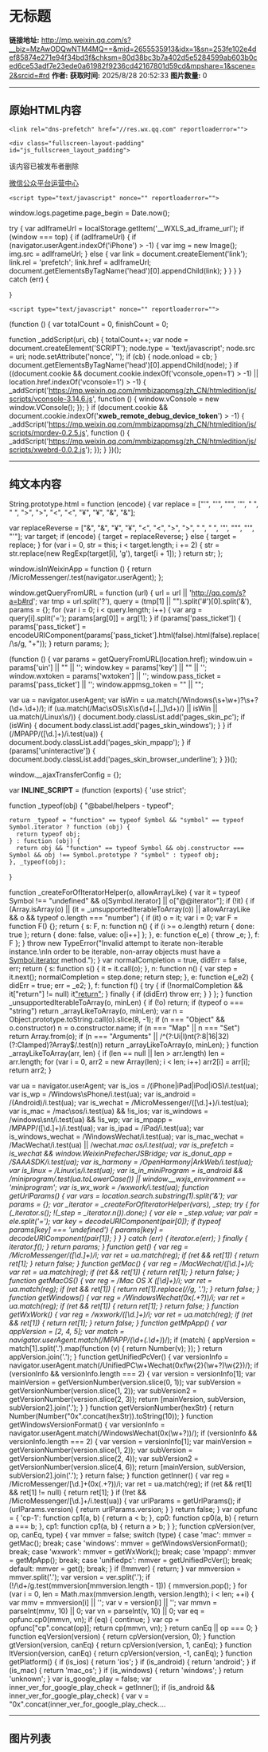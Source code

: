 # 无标题

**链接地址:** http://mp.weixin.qq.com/s?__biz=MzAwODQwNTM4MQ==&mid=2655535913&idx=1&sn=253fe102e4def85874e271e94f34bd3f&chksm=80d38bc3b7a402d5e5284599ab603b0ced6ce53adf7e23ede0a61982f9236cd42167801d59cd&mpshare=1&scene=2&srcid=#rd
**作者:** 
**获取时间:** 2025/8/28 20:52:33
**图片数量:** 0

---

## 原始HTML内容


    
    <link rel="dns-prefetch" href="//res.wx.qq.com" reportloaderror="">
<link rel="dns-prefetch" href="//mmbiz.qpic.cn" reportloaderror="">
<link rel="dns-prefetch" href="//mpcdn.qpic.cn" reportloaderror="">
<link rel="dns-prefetch" href="//mpcdn.weixin.qq.com" reportloaderror="">
<link rel="dns-prefetch" href="//file.daihuo.qq.com" reportloaderror="">
<link rel="dns-prefetch" href="//wxa.wxs.qq.com" reportloaderror="">
<link rel="shortcut icon" type="image/x-icon" href="//res.wx.qq.com/a/wx_fed/assets/res/NTI4MWU5.ico" reportloaderror="">
<link rel="mask-icon" href="//res.wx.qq.com/a/wx_fed/assets/res/MjliNWVm.svg" color="#4C4C4C" reportloaderror="">
<link rel="apple-touch-icon-precomposed" href="//res.wx.qq.com/a/wx_fed/assets/res/OTE0YTAw.png" reportloaderror="">
<script type="text/javascript" nonce="" reportloaderror="">
String.prototype.html = function (encode) {
  var replace = ["&#39;", "'", "&quot;", '"', "&nbsp;", " ", "&gt;", ">", "&lt;", "<", "&yen;", "¥", "&amp;", "&"];
 
 
 
 
 
  
  var replaceReverse = ["&", "&amp;", "¥", "&yen;", "<", "&lt;", ">", "&gt;", " ", "&nbsp;", '"', "&quot;", "'", "&#39;"];
  var target;
  if (encode) {
    target = replaceReverse;
  } else {
    target = replace;
  }
  for (var i = 0, str = this; i < target.length; i += 2) {
    str = str.replace(new RegExp(target[i], 'g'), target[i + 1]);
  }
  return str;
};

window.isInWeixinApp = function () {
  return /MicroMessenger/.test(navigator.userAgent);
};

window.getQueryFromURL = function (url) {
  url = url || 'http://qq.com/s?a=b#rd';
  var tmp = url.split('?'),
    query = (tmp[1] || "").split('#')[0].split('&'),
    params = {};
  for (var i = 0; i < query.length; i++) {
    var arg = query[i].split('=');
    params[arg[0]] = arg[1];
  }
  if (params['pass_ticket']) {
    params['pass_ticket'] = encodeURIComponent(params['pass_ticket'].html(false).html(false).replace(/\s/g, "+"));
  }
  return params;
};


(function () {
  var params = getQueryFromURL(location.href);
  window.uin = params['uin'] || "" || '';
  window.key = params['key'] || "" || '';
  window.wxtoken = params['wxtoken'] || '';
  window.pass_ticket = params['pass_ticket'] || '';
  window.appmsg_token = "" || "";

  var ua = navigator.userAgent;
  var isWin = ua.match(/Windows(\s+\w+)?\s+?(\d+\.\d+)/);
  if (ua.match(/Mac\sOS\sX\s(\d+[\.|_]\d+)/) || isWin || ua.match(/Linux\s/)) {
    document.body.classList.add('pages_skin_pc');
    if (isWin) {
      document.body.classList.add('pages_skin_windows');
    }
  }
  if (/MPAPP\/([\d\.]+)/i.test(ua)) {
    document.body.classList.add('pages_skin_mpapp');
  }
  if (params['uninteractive']) {
    document.body.classList.add('pages_skin_browser_underline');
  }
})();
</script>
<script type="text/javascript" nonce="" reportloaderror="">
window.__ajaxTransferConfig = {};
</script>
    <div class="fullscreen-layout-padding" id="js_fullscreen_layout_padding">
  <div class="fullscreen-layout-padding__content">
    
  </div>
</div>
    
<script type="text/javascript" nonce="" reportloaderror="">var __INLINE_SCRIPT__ = (function (exports) {
  'use strict';

  function _typeof(obj) {
    "@babel/helpers - typeof";

    return _typeof = "function" == typeof Symbol && "symbol" == typeof Symbol.iterator ? function (obj) {
      return typeof obj;
    } : function (obj) {
      return obj && "function" == typeof Symbol && obj.constructor === Symbol && obj !== Symbol.prototype ? "symbol" : typeof obj;
    }, _typeof(obj);
  }

  function _createForOfIteratorHelper(o, allowArrayLike) { var it = typeof Symbol !== "undefined" && o[Symbol.iterator] || o["@@iterator"]; if (!it) { if (Array.isArray(o) || (it = _unsupportedIterableToArray(o)) || allowArrayLike && o && typeof o.length === "number") { if (it) o = it; var i = 0; var F = function F() {}; return { s: F, n: function n() { if (i >= o.length) return { done: true }; return { done: false, value: o[i++] }; }, e: function e(_e) { throw _e; }, f: F }; } throw new TypeError("Invalid attempt to iterate non-iterable instance.\nIn order to be iterable, non-array objects must have a [Symbol.iterator]() method."); } var normalCompletion = true, didErr = false, err; return { s: function s() { it = it.call(o); }, n: function n() { var step = it.next(); normalCompletion = step.done; return step; }, e: function e(_e2) { didErr = true; err = _e2; }, f: function f() { try { if (!normalCompletion && it["return"] != null) it["return"](); } finally { if (didErr) throw err; } } }; }
  function _unsupportedIterableToArray(o, minLen) { if (!o) return; if (typeof o === "string") return _arrayLikeToArray(o, minLen); var n = Object.prototype.toString.call(o).slice(8, -1); if (n === "Object" && o.constructor) n = o.constructor.name; if (n === "Map" || n === "Set") return Array.from(o); if (n === "Arguments" || /^(?:Ui|I)nt(?:8|16|32)(?:Clamped)?Array$/.test(n)) return _arrayLikeToArray(o, minLen); }
  function _arrayLikeToArray(arr, len) { if (len == null || len > arr.length) len = arr.length; for (var i = 0, arr2 = new Array(len); i < len; i++) arr2[i] = arr[i]; return arr2; }
  
  
  var ua = navigator.userAgent;
  var is_ios = /(iPhone|iPad|iPod|iOS)/i.test(ua);
  var is_wp = /Windows\sPhone/i.test(ua);
  var is_android = /(Android)/i.test(ua);
  var is_wechat = /MicroMessenger\/([\d\.]+)/i.test(ua);
  var is_mac = /mac\sos/i.test(ua) && !is_ios;
  var is_windows = /windows\snt/i.test(ua) && !is_wp;
  var is_mpapp = /MPAPP\/([\d\.]+)/i.test(ua);
  var is_ipad = /iPad/i.test(ua);
  var is_windows_wechat = /WindowsWechat/i.test(ua);
  var is_mac_wechat = /MacWechat/i.test(ua) || /wechat.*mac os/i.test(ua);
  var is_prefetch = is_wechat && window.WeixinPrefecherJSBridge;
  var is_donut_app = /SAAASDK/i.test(ua);
  var is_harmony = /OpenHarmony|ArkWeb/i.test(ua);
  var is_linux = /Linux\s/i.test(ua);
  var is_in_miniProgram = is_android && /miniprogram/.test(ua.toLowerCase()) || window.__wxjs_environment == 'miniprogram';
  var is_wx_work = /wxwork/i.test(ua);
  function getUrlParams() {
    var vars = location.search.substring(1).split('&');
    var params = {};
    var _iterator = _createForOfIteratorHelper(vars),
      _step;
    try {
      for (_iterator.s(); !(_step = _iterator.n()).done;) {
        var ele = _step.value;
        var pair = ele.split('=');
        var key = decodeURIComponent(pair[0]);
        if (typeof params[key] === 'undefined') {
          params[key] = decodeURIComponent(pair[1]);
        }
      }
    } catch (err) {
      _iterator.e(err);
    } finally {
      _iterator.f();
    }
    return params;
  }
  function get() {
    var reg = /MicroMessenger\/([\d\.]+)/i;
    var ret = ua.match(reg);
    if (ret && ret[1]) {
      return ret[1];
    }
    return false;
  }
  function getMac() {
    var reg = /MacWechat\/([\d\.]+)/i;
    var ret = ua.match(reg);
    if (ret && ret[1]) {
      return ret[1];
    }
    return false;
  }
  function getMacOS() {
    var reg = /Mac OS X ([\d_]+)/i;
    var ret = ua.match(reg);
    if (ret && ret[1]) {
      return ret[1].replace(/_/g, '.');
    }
    return false;
  }
  function getWindows() {
    var reg = /WindowsWechat\(0x(.+?)\)/i;
    var ret = ua.match(reg);
    if (ret && ret[1]) {
      return ret[1];
    }
    return false;
  }
  function getWxWork() {
    var reg = /wxwork\/([\d\.]+)/i;
    var ret = ua.match(reg);
    if (ret && ret[1]) {
      return ret[1];
    }
    return false;
  }
  function getMpApp() {
    var appVersion = [2, 4, 5];
    var match = navigator.userAgent.match(/MPAPP\/(\d+(\.\d+)*)/);
    if (match) {
      appVersion = match[1].split('.').map(function (v) {
        return Number(v);
      });
    }
    return appVersion.join('.');
  }
  function getUnifiedPcVer() {
    var versionInfo = navigator.userAgent.match(/UnifiedPC\w+Wechat\(0xf\w{2}(\w+?)\w{2}\)/);
    if (versionInfo && versionInfo.length === 2) {
      var version = versionInfo[1];
      var mainVersion = getVersionNumber(version.slice(0, 1));
      var subVersion = getVersionNumber(version.slice(1, 2));
      var subVersion2 = getVersionNumber(version.slice(2, 3));
      return [mainVersion, subVersion, subVersion2].join('.');
    }
  }
  function getVersionNumber(hexStr) {
    return Number(Number("0x".concat(hexStr)).toString(10));
  }
  function getWindowsVersionFormat() {
    var versionInfo = navigator.userAgent.match(/WindowsWechat\(0x(\w+?)\)/);
    if (versionInfo && versionInfo.length === 2) {
      var version = versionInfo[1];
      var mainVersion = getVersionNumber(version.slice(1, 2));
      var subVersion = getVersionNumber(version.slice(2, 4));
      var subVersion2 = getVersionNumber(version.slice(4, 6));
      return [mainVersion, subVersion, subVersion2].join('.');
    }
    return false;
  }
  function getInner() {
    var reg = /MicroMessenger\/[\d\.]+\(0x(.+?)\)/i;
    var ret = ua.match(reg);
    if (ret && ret[1] && ret[1] != null) {
      return ret[1];
    }
    if (!ret && /MicroMessenger\/[\d\.]+/i.test(ua)) {
      var urlParams = getUrlParams();
      if (urlParams.version) {
        return urlParams.version;
      }
    }
    return false;
  }
  var opfunc = {
    'cp-1': function cp1(a, b) {
      return a < b;
    },
    cp0: function cp0(a, b) {
      return a === b;
    },
    cp1: function cp1(a, b) {
      return a > b;
    }
  };
  function cpVersion(ver, op, canEq, type) {
    var mmver = false;
    switch (type) {
      case 'mac':
        mmver = getMac();
        break;
      case 'windows':
        mmver = getWindowsVersionFormat();
        break;
      case 'wxwork':
        mmver = getWxWork();
        break;
      case 'mpapp':
        mmver = getMpApp();
        break;
      case 'unifiedpc':
        mmver = getUnifiedPcVer();
        break;
      default:
        mmver = get();
        break;
    }
    if (!mmver) {
      return;
    }
    var mmversion = mmver.split('.');
    var version = ver.split('.');
    if (!/\d+/g.test(mmversion[mmversion.length - 1])) {
      mmversion.pop();
    }
    for (var i = 0, len = Math.max(mmversion.length, version.length); i < len; ++i) {
      var mmv = mmversion[i] || '';
      var v = version[i] || '';
      var mmvn = parseInt(mmv, 10) || 0;
      var vn = parseInt(v, 10) || 0;
      var eq = opfunc.cp0(mmvn, vn);
      if (eq) {
        continue;
      }
      var cp = opfunc["cp".concat(op)];
      return cp(mmvn, vn);
    }
    return canEq || op === 0;
  }
  function eqVersion(version) {
    return cpVersion(version, 0);
  }
  function gtVersion(version, canEq) {
    return cpVersion(version, 1, canEq);
  }
  function ltVersion(version, canEq) {
    return cpVersion(version, -1, canEq);
  }
  function getPlatform() {
    if (is_ios) {
      return 'ios';
    }
    if (is_android) {
      return 'android';
    }
    if (is_mac) {
      return 'mac_os';
    }
    if (is_windows) {
      return 'windows';
    }
    return 'unknown';
  }
  var is_google_play = false;
  var inner_ver_for_google_play_check = getInner();
  if (is_android && inner_ver_for_google_play_check) {
    var v = "0x".concat(inner_ver_for_google_play_check.substr(-2));
    if (parseInt(v) >= 64 && parseInt(v) <= 79) {
      is_google_play = true;
    }
  }
  function compareHexVersion(hexNum) {
    var innerVersion = getInner();
    if (innerVersion && hexNum) {
      if (typeof hexNum === 'string') {
        hexNum = parseInt(hexNum, 16);
      }
      var version = parseInt(innerVersion, 16);
      return version >= hexNum;
    }
    return false;
  }
  var mmversion = {
    get: get,
    getMac: getMac,
    getMacOS: getMacOS,
    getWindows: getWindows,
    getInner: getInner,
    getWxWork: getWxWork,
    getMpApp: getMpApp,
    cpVersion: cpVersion,
    eqVersion: eqVersion,
    gtVersion: gtVersion,
    ltVersion: ltVersion,
    getPlatform: getPlatform,
    getVersionNumber: getVersionNumber,
    isWp: is_wp,
    isIOS: is_ios,
    isAndroid: is_android,
    isHarmony: is_harmony,
    isHarmonyWechat: is_harmony && is_wechat && cpVersion('1.0.0', 1, true),
    isInMiniProgram: is_in_miniProgram,
    isWechat: is_wechat,
    isMac: is_mac,
    isWindows: is_windows,
    isLinux: is_linux,
    isMacWechat: is_mac_wechat,
    isWindowsWechat: is_windows_wechat,
    isWxWork: is_wx_work,
    isOnlyWechat: is_wechat && !is_wx_work,
    isMpapp: is_mpapp,
    isNewMpApp: false,
    isIPad: is_ipad,
    isGooglePlay: is_google_play,
    isPrefetch: is_prefetch,
    isDonutAPP: is_donut_app,
    compareHexVersion: compareHexVersion
  };

  var initJsBridge = false;
  if (!window.JSAPIEventCallbackMap) {
    window.JSAPIEventCallbackMap = {};
  }
  function connectWebViewJavascriptBridge(callback) {
    if (window.WebViewMPapp || window.WebViewJavascriptBridge) {
      return callback(window.WebViewMPapp || window.WebViewJavascriptBridge);
    }
    if (window.WVJBCallbacks) {
      return window.WVJBCallbacks.push(callback);
    }
    window.WVJBCallbacks = [callback];
    if (!initJsBridge) {
      initJsBridge = true;
      var WVJBIframe = document.createElement('iframe');
      WVJBIframe.style.display = 'none';
      WVJBIframe.src = 'https://__bridge_loaded__';
      document.body.appendChild(WVJBIframe);
      setTimeout(function () {
        initJsBridge = false;
        document.body.removeChild(WVJBIframe);
      }, 0);
    }
    return false;
  }
  function invoke$1(jsapiName, opt, callback) {
    connectWebViewJavascriptBridge(function (bridge) {
      try {
        if (typeof opt === 'function') {
          callback = opt;
        }
        if (_typeof(opt) !== 'object' && typeof opt !== 'string') {
          opt = {};
        }
        bridge.callHandler(jsapiName, opt, function (res) {
          try {
            var ret = _typeof(res) === 'object' ? res : JSON.parse(res);
            var errMsg = ret.err_msg || ret.errMsg;
            console.info("[mpapp jsapi] invoke->".concat(jsapiName, " ").concat(opt.action || '', " ").concat(errMsg));
            typeof callback === 'function' && callback(ret);
          } catch (e) {
            window.WX_BJ_REPORT.BadJs.report('invoke', "callback ".concat(jsapiName, " error:"), {
              mid: 'mmbizwebapp:js_brridge',
              _info: e
            });
            console.error("[mpapp jsapi] ".concat(jsapiName, " ").concat(opt.action || ''), e, res);
          }
        });
      } catch (e) {
        window.WX_BJ_REPORT.BadJs.report('invoke', 'callback error:', {
          mid: 'mmbizwebapp:js_brridge',
          _info: e
        });
        console.error('[mpapp jsapi]', e);
      }
    });
  }

  var doc = {};
  var isAcrossOrigin = false;
  var notFoundedMPPageAction = [];
  var __moon_report = window.__moon_report || function () {};
  var MOON_JSAPI_KEY_OFFSET = 8;
  try {
    doc = top.window.document;
  } catch (e) {
    isAcrossOrigin = true;
  }
  if (!window.JSAPIEventCallbackMap) {
    window.JSAPIEventCallbackMap = {};
  }
  function ready(onBridgeReady) {
    var bridgeReady = function bridgeReady() {
      try {
        if (onBridgeReady) {
          window.onBridgeReadyTime = window.onBridgeReadyTime || Date.now();
          onBridgeReady();
        }
      } catch (e) {
        __moon_report([{
          offset: MOON_JSAPI_KEY_OFFSET,
          log: 'ready',
          e: e
        }]);
        throw e;
      }
      window.jsapiReadyTime = Date.now();
    };
    if (!isAcrossOrigin && (typeof top.window.WeixinJSBridge === 'undefined' || !top.window.WeixinJSBridge.invoke)) {
      if (doc.addEventListener) {
        doc.addEventListener('WeixinJSBridgeReady', bridgeReady, false);
      } else if (doc.attachEvent) {
        doc.attachEvent('WeixinJSBridgeReady', bridgeReady);
        doc.attachEvent('onWeixinJSBridgeReady', bridgeReady);
      }
    } else {
      bridgeReady();
    }
  }
  var invokeNotWaitA8key = ['notifyPageInfo'];
  var checkNotFoundedInvoke = function checkNotFoundedInvoke(methodName, args) {
    if (methodName === 'handleMPPageAction' && (args === null || args === void 0 ? void 0 : args.action) && notFoundedMPPageAction.includes(args === null || args === void 0 ? void 0 : args.action)) {
      return true;
    }
    return false;
  };
  function invoke(methodName, args, callback) {
    if (!invokeNotWaitA8key.includes(methodName) && window.__second_open_wait_a8key__ && window.__second_open_wait_a8key_task__) {
      window.__second_open_wait_a8key_task__.push(function () {
        invoke(methodName, args, callback);
      });
      return;
    }
    ready(function () {
      if (isAcrossOrigin) return false;
      if (_typeof(top.window.WeixinJSBridge) !== 'object') {
        alert('请在微信中打开此链接');
        return false;
      }
      if (checkNotFoundedInvoke(methodName, args)) {
        setTimeout(function () {
          if (callback) {
            callback.apply(window, [{
              err_msg: "".concat(methodName, ":fail"),
              err_desc: 'action isn\'t supported'
            }]);
          }
        }, 0);
      } else {
        top.window.WeixinJSBridge.invoke(methodName, args, function () {
          try {
            for (var _len = arguments.length, rets = new Array(_len), _key = 0; _key < _len; _key++) {
              rets[_key] = arguments[_key];
            }
            var ret = rets[0];
            var errMsg = ret && ret.err_msg ? ", err_msg-> ".concat(ret.err_msg) : '';
            if (['handleMPPageAction', 'handleVideoAction', 'handleHaokanAction'].indexOf(methodName) !== -1) {
              var action = (args === null || args === void 0 ? void 0 : args.action) || '';
              console.info('[system]', "[jsapi] invoke->".concat(methodName, ", action->").concat(action).concat(errMsg));
            } else {
              console.info('[system]', "[jsapi] invoke->".concat(methodName).concat(errMsg));
            }
            if (methodName === 'handleMPPageAction' && (args === null || args === void 0 ? void 0 : args.action) && (ret === null || ret === void 0 ? void 0 : ret.err_desc) === 'action isn\'t supported') {
              notFoundedMPPageAction.push(args === null || args === void 0 ? void 0 : args.action);
            }
            if (callback) {
              callback.apply(window, rets);
            }
          } catch (e) {
            __moon_report([{
              offset: MOON_JSAPI_KEY_OFFSET,
              log: "invoke;methodName:".concat(methodName),
              e: e
            }]);
            throw e;
          }
        });
      }
    });
  }
  function call(methodName) {
    if (window.__second_open_wait_a8key__ && window.__second_open_wait_a8key_task__) {
      window.__second_open_wait_a8key_task__.push(function () {
        call(methodName);
      });
      return;
    }
    ready(function () {
      if (isAcrossOrigin) return false;
      if (_typeof(top.window.WeixinJSBridge) !== 'object') {
        return false;
      }
      try {
        top.window.WeixinJSBridge.call(methodName);
      } catch (e) {
        __moon_report([{
          offset: MOON_JSAPI_KEY_OFFSET,
          log: "call;methodName:".concat(methodName),
          e: e
        }]);
        throw e;
      }
    });
  }
  function on(eventName, callback) {
    if (window.__second_open_wait_a8key__ && window.__second_open_wait_a8key_task__) {
      window.__second_open_wait_a8key_task__.push(function () {
        on(eventName, callback);
      });
      return;
    }
    ready(function () {
      if (isAcrossOrigin) return false;
      if (_typeof(top.window.WeixinJSBridge) !== 'object' || !top.window.WeixinJSBridge.on) {
        return false;
      }
      if (!window.JSAPIEventCallbackMap[eventName]) {
        window.JSAPIEventCallbackMap[eventName] = [];
      }
      window.JSAPIEventCallbackMap[eventName].push(callback);
      if (window.JSAPIEventCallbackMap[eventName].length > 1) {
        return false;
      }
      top.window.WeixinJSBridge.on(eventName, function () {
        try {
          for (var _len2 = arguments.length, rets = new Array(_len2), _key2 = 0; _key2 < _len2; _key2++) {
            rets[_key2] = arguments[_key2];
          }
          var ret = rets[0];
          var errMsg = ret && ret.err_msg ? ", err_msg-> ".concat(ret.err_msg) : '';
          console.info('[system]', "[jsapi] event->".concat(eventName).concat(errMsg));
          if (window.JSAPIEventCallbackMap[eventName] && window.JSAPIEventCallbackMap[eventName].length) {
            var result;
            for (var i = 0; i < window.JSAPIEventCallbackMap[eventName].length; i++) {
              result = window.JSAPIEventCallbackMap[eventName][i].apply(window, rets);
            }
            return result;
          }
        } catch (e) {
          __moon_report([{
            offset: MOON_JSAPI_KEY_OFFSET,
            log: "on;eventName:".concat(eventName),
            e: e
          }]);
          throw e;
        }
      });
    });
  }
  function remove(eventName, callback) {
    if (window.__second_open_wait_a8key__ && window.__second_open_wait_a8key_task__) {
      window.__second_open_wait_a8key_task__.push(function () {
        remove(eventName, callback);
      });
      return;
    }
    ready(function () {
      if (!window.JSAPIEventCallbackMap[eventName]) {
        return false;
      }
      var result = false;
      for (var i = window.JSAPIEventCallbackMap[eventName].length - 1; i >= 0; i--) {
        if (window.JSAPIEventCallbackMap[eventName][i] === callback) {
          window.JSAPIEventCallbackMap[eventName].splice(i, 1);
          result = true;
        }
      }
      return result;
    });
  }
  var JSAPI = {
    ready: ready,
    invoke: invoke,
    call: call,
    on: on,
    remove: remove
  };

  
  function _log(level, msg) {
    if (level === 'log') {
      level = 'info';
      msg = "[WechatFe]".concat(msg);
    } else {
      var prefix = "__wap__".concat(window.__second_open__ ? ' (sec)' : '');
      msg = "".concat(prefix, " ").concat(msg, " location:[").concat(location.href, "]");
    }
    msg += new Error().stack;
    if (mmversion.isMpapp) {
      invoke$1('WNNativeCallbackLog', msg);
    } else if (mmversion.isWechat) {
      if (mmversion.isAndroid) {
        console.warn('[system]', "[MicroMsg.JsApiLog][".concat(level, "] jslog : ").concat(msg));
      } else if (mmversion.isIOS) {
        JSAPI.invoke('writeLog', {
          level: level,
          msg: msg
        });
      } else {
        JSAPI.invoke('log', {
          level: level,
          msg: msg
        });
      }
    }
  }
  var Log = {
    info: function info() {
      for (var _len = arguments.length, args = new Array(_len), _key = 0; _key < _len; _key++) {
        args[_key] = arguments[_key];
      }
      _log('info', args.join(' '));
    },
    warn: function warn() {
      for (var _len2 = arguments.length, args = new Array(_len2), _key2 = 0; _key2 < _len2; _key2++) {
        args[_key2] = arguments[_key2];
      }
      _log('warn', args.join(' '));
    },
    error: function error() {
      for (var _len3 = arguments.length, args = new Array(_len3), _key3 = 0; _key3 < _len3; _key3++) {
        args[_key3] = arguments[_key3];
      }
      _log('error', args.join(' '));
    },
    debug: function debug() {
      for (var _len4 = arguments.length, args = new Array(_len4), _key4 = 0; _key4 < _len4; _key4++) {
        args[_key4] = arguments[_key4];
      }
      _log('debug', args.join(' '));
    },
    log: function log() {
      for (var _len5 = arguments.length, args = new Array(_len5), _key5 = 0; _key5 < _len5; _key5++) {
        args[_key5] = arguments[_key5];
      }
      _log('info', args.join(' '));
    }
  };

  
  
  var Device = {};
  function detect(ua) {
    var MQQBrowser = ua.match(/MQQBrowser\/(\d+\.\d+)/i);
    var MQQClient = ua.match(/QQ\/(\d+\.(\d+)\.(\d+)\.(\d+))/i) || ua.match(/V1_AND_SQ_([\d\.]+)/);
    var WeChat = ua.match(/MicroMessenger\/((\d+)\.(\d+))\.(\d+)/) || ua.match(/MicroMessenger\/((\d+)\.(\d+))/);
    var MacOS = ua.match(/Mac\sOS\sX\s(\d+[\.|_]\d+)/);
    var WinOS = ua.match(/Windows(\s+\w+)?\s+?(\d+\.\d+)/);
    var Linux = ua.match(/Linux\s/);
    var MiuiBrowser = ua.match(/MiuiBrowser\/(\d+\.\d+)/i);
    var M1 = ua.match(/MI-ONE/);
    var MIPAD = ua.match(/MI PAD/);
    var UC = ua.match(/UCBrowser\/(\d+\.\d+(\.\d+\.\d+)?)/) || ua.match(/\sUC\s/);
    var IEMobile = ua.match(/IEMobile(\/|\s+)(\d+\.\d+)/) || ua.match(/WPDesktop/);
    var ipod = ua.match(/(ipod).*\s([\d_]+)/i);
    var ipad = ua.match(/(ipad).*\s([\d_]+)/i);
    var iphone = ua.match(/(iphone)\sos\s([\d_]+)/i);
    var Chrome = ua.match(/Chrome\/(\d+\.\d+)/);
    var AndriodBrowser = ua.match(/Mozilla.*Linux.*Android.*AppleWebKit.*Mobile Safari/);
    var android = ua.match(/(android)\s([\d\.]+)/i);
    var harmony = ua.match(/(OpenHarmony)\s([\d\.]+)/i);
    Device.browser = Device.browser || {}, Device.os = Device.os || {};
    Device.os.type = -1;
    Device.os.unifiedPC = ua.match(/UnifiedPC/);
    Device.os.unifiedMac = /UnifiedPCMac/i.test(ua);
    Device.os.unifiedWindows = /UnifiedPCWindows/i.test(ua);
    if (window.ActiveXObject) {
      var vie = 6;
      (window.XMLHttpRequest || ua.indexOf('MSIE 7.0') > -1) && (vie = 7);
      (window.XDomainRequest || ua.indexOf('Trident/4.0') > -1) && (vie = 8);
      ua.indexOf('Trident/5.0') > -1 && (vie = 9);
      ua.indexOf('Trident/6.0') > -1 && (vie = 10);
      Device.browser.ie = true, Device.browser.version = vie;
    } else if (ua.indexOf('Trident/7.0') > -1) {
      Device.browser.ie = true, Device.browser.version = 11;
    }
    if (android) {
      Device.os.android = true;
      Device.os.version = android[2];
      Device.os.type = 2;
    }
    if (harmony) {
      Device.os.harmony = true;
      Device.os.version = harmony[2];
      Device.os.type = 42;
    }
    if (ipod) {
      Device.os.ios = Device.os.ipod = true;
      Device.os.version = ipod[2].replace(/_/g, '.');
    }
    if (ipad) {
      Device.os.ios = Device.os.ipad = true;
      Device.os.version = ipad[2].replace(/_/g, '.');
      Device.os.type = 13;
    }
    if (iphone) {
      Device.os.iphone = Device.os.ios = true;
      Device.os.version = iphone[2].replace(/_/g, '.');
      Device.os.type = 1;
    }
    if (WinOS) Device.os.windows = true, Device.os.version = WinOS[2], Device.os.type = 15;
    if (MacOS) Device.os.Mac = true, Device.os.version = MacOS[1], Device.os.type = 14;
    if (Linux) Device.os.Linux = true, Device.os.type = 33;
    if (ua.indexOf('lepad_hls') > 0) Device.os.LePad = true;
    if (MIPAD) Device.os.MIPAD = true;
    if (MQQBrowser) Device.browser.MQQ = true, Device.browser.version = MQQBrowser[1];
    if (MQQClient) Device.browser.MQQClient = true, Device.browser.version = MQQClient[1];
    if (WeChat) Device.browser.WeChat = true, Device.browser.mmversion = Device.browser.version = WeChat[1];
    if (MiuiBrowser) Device.browser.MIUI = true, Device.browser.version = MiuiBrowser[1];
    if (UC) Device.browser.UC = true, Device.browser.version = UC[1] || NaN;
    if (IEMobile) Device.browser.IEMobile = true, Device.browser.version = IEMobile[2];
    if (AndriodBrowser) {
      Device.browser.AndriodBrowser = true;
    }
    if (M1) {
      Device.browser.M1 = true;
    }
    if (Chrome) {
      Device.browser.Chrome = true, Device.browser.version = Chrome[1];
    }
    if (Device.os.windows) {
      if (typeof navigator.platform !== "undefined" && navigator.platform.toLowerCase() == "win64") {
        Device.os.win64 = true;
      } else {
        Device.os.win64 = false;
      }
    }
    if (Device.os.Mac || Device.os.windows || Device.os.Linux || Device.os.unifiedPC) {
      Device.os.pc = true;
    }
    var osType = {
      iPad7: 'iPad; CPU OS 7',
      LePad: 'lepad_hls',
      XiaoMi: 'MI-ONE',
      SonyDTV: "SonyDTV",
      SamSung: 'SAMSUNG',
      HTC: 'HTC',
      VIVO: 'vivo'
    };
    for (var os in osType) {
      Device.os[os] = ua.indexOf(osType[os]) !== -1;
    }
    Device.os.phone = Device.os.phone || /windows phone/i.test(ua);
    Device.os.getNumVersion = function () {
      return parseFloat(Device.os.version);
    };
    Device.os.hasTouch = 'ontouchstart' in window;
    if (Device.os.hasTouch && Device.os.ios && Device.os.getNumVersion() < 6) {
      Device.os.hasTouch = false;
    }
    if (Device.browser.WeChat && Device.browser.version < 5.0) {
      Device.os.hasTouch = false;
    }
    Device.browser.getNumVersion = function () {
      return parseFloat(Device.browser.version);
    };
    Device.browser.isFFCanOcx = function () {
      return !!Device.browser.firefox && Device.browser.getNumVersion() >= 3.0;
    };
    Device.browser.isCanOcx = function () {
      return !!Device.os.windows && (!!Device.browser.ie || Device.browser.isFFCanOcx() || !!Device.browser.webkit);
    };
    Device.browser.isNotIESupport = function () {
      return !!Device.os.windows && (!!Device.browser.webkit || Device.browser.isFFCanOcx());
    };
    Device.userAgent = {};
    Device.userAgent.browserVersion = Device.browser.version;
    Device.userAgent.osVersion = Device.os.version;
    if (Device.os.unifiedPC) {
      if (Device.os.unifiedWindows) Device.os.type = 37;else if (Device.os.unifiedMac) Device.os.type = 38;else Device.os.type = 39;
    }
    delete Device.userAgent.version;
  }
  detect(window.navigator.userAgent);
  function canSupportH5Video() {
    var ua = window.navigator.userAgent,
      m = null;
    if (!!Device.os.android) {
      if (Device.browser.MQQ && Device.browser.getNumVersion() >= 4.2) {
        return true;
      }
      if (ua.indexOf('MI2') != -1) {
        return true;
      }
      if (Device.os.version >= '4' && (m = ua.match(/MicroMessenger\/((\d+)\.(\d+))\.(\d+)/))) {
        if (parseFloat(m[1]) >= 4.2) {
          return true;
        }
      }
      if (Device.os.version >= '4.1') {
        return true;
      }
    }
    return false;
  }
  function canSupportVideoMp4() {
    var video = document.createElement('video');
    if (typeof video.canPlayType === 'function') {
      if (video.canPlayType('video/mp4; codecs="mp4v.20.8"') === 'probably') {
        return true;
      }
      if (video.canPlayType('video/mp4; codecs="avc1.42E01E"') === 'probably' || video.canPlayType('video/mp4; codecs="avc1.42E01E, mp4a.40.2"') === 'probably') {
        return true;
      }
    }
    return false;
  }
  function canSupportAutoPlay() {
    if (Device.os.ios && Device.os.getNumVersion() < 10) {
      return false;
    }
    return true;
  }
  function isLockdownMode() {
    if (!Device.os.ios || Device.os.getNumVersion() < 16) {
      return false;
    }
    if (typeof WebAssembly === 'undefined' && typeof OfflineAudioContext === 'undefined' && typeof WebGLRenderingContext === 'undefined') {
      return true;
    }
    return false;
  }
  Device.canSupportVideo = canSupportVideoMp4 || canSupportH5Video;
  Device.canSupportVideoMp4 = canSupportVideoMp4;
  Device.canSupportH5Video = canSupportH5Video;
  Device.canSupportAutoPlay = canSupportAutoPlay;
  Device.isLockdownMode = isLockdownMode;
  
  Device.cpVersion = function (version) {
    var cp = arguments.length > 1 && arguments[1] !== undefined ? arguments[1] : 0;
    var canEqual = arguments.length > 2 && arguments[2] !== undefined ? arguments[2] : false;
    var nowVersionStr = Device.os.version;
    if (!nowVersionStr) return false;
    var versionArr = version.split('.');
    var nowVersionArr = nowVersionStr.split('.');
    for (var i = 0; i < Math.max(nowVersionArr.length, versionArr.length); i++) {
      var vi = +versionArr[i];
      var nvi = +nowVersionArr[i];
      if (vi === nvi) continue;
      if (cp > 0) return vi > nvi;
      if (cp < 0) return vi < nvi;
    }
    return canEqual || cp === 0;
  };

  
  var attrs = ['top', 'left', 'right', 'bottom'];
  var elementComputedStyle = {};
  if (Device.os.android) {
    JSAPI.invoke('handleDeviceInfo', {
      action: 'getSafeAreaInsets'
    }, function (res) {
      if (res.err_msg.indexOf(':ok') !== -1) {
        elementComputedStyle.top = res.top;
        elementComputedStyle.left = res.left;
        elementComputedStyle.right = window.screen.width - res.right;
        elementComputedStyle.bottom = window.screen.height - res.bottom;
      } else {
        attrs.forEach(function (attr) {
          elementComputedStyle[attr] = 0;
        });
      }
    });
  }

  var idkey = 398384;
  var reportMap = {
    0: 7,
    5: 13,
    7: 19,
    8: 25,
    10: 31
  };
  function inWhiteList(itemShowType) {
    if ([5, 7, 8, 10].indexOf(itemShowType) > -1) return true;
    if (itemShowType === 0) {
      return mmversion.isIOS && mmversion.compareHexVersion('1800352B') || mmversion.isAndroid;
    }
    return false;
  }
  function getImmersiveMode(itemShowType) {
    if (!inWhiteList(itemShowType)) return;
    if (window !== top) {
      return;
    }
    var env = window.__wxWebEnv && typeof window.__wxWebEnv.getEnv === 'function' && window.__wxWebEnv.getEnv();
    if (env && typeof env === 'string') {
      try {
        env = JSON.parse(env);
      } catch (err) {
        env = {};
      }
    } else {
      env = {};
    }
    console.log('[env] getImmersiveMode', env, itemShowType);
    try {
      Log.info("[immersiveMode] ".concat(JSON.stringify(env || {})));
    } catch (e) {
    }
    var needChange = window.immersiveMode !== !!env.immersiveMode;
    window.immersiveMode = !!env.immersiveMode;
    if (needChange) {
      if (env.immersiveMode) {
        window.weixinPostMessageHandlers && window.weixinPostMessageHandlers.monitorHandler && typeof window.weixinPostMessageHandlers.monitorHandler.postMessage === 'function' && window.weixinPostMessageHandlers.monitorHandler.postMessage(JSON.stringify({
          event: 'stopImmersiveLoading'
        }));
        window.normalTopInset = env && typeof env.normalTopInset !== 'undefined' ? +env.normalTopInset : 91;
        document.body.classList.add('fullscreen-padding');
        document.body.style = "".concat(document.body.style, ";--normal-top-insets: ").concat(window.normalTopInset || 91, "px;");
        report(itemShowType);
      } else {
        window.normalTopInset = 0;
        document.body.classList.remove('fullscreen-padding');
      }
    }
    if (window.immersiveMode) {
      JSAPI.invoke('setNavigationBarColor', {
        wxcolor: {
          light: '#FFFFFF',
          dark: '#191919'
        },
        alpha: 0
      });
      if (mmversion.isAndroid) {
        JSAPI.invoke('disableBounceScroll', {
          'place': ['top', 'bottom']
        });
      }
    }
    return env;
  }
  var showScrollBorder = false;
  var doubleClickTemp = false;
  function registerImmersiveListener(itemShowType) {
    if (!inWhiteList(itemShowType)) return;
    if (!window.__hasRegisterImmersiveListener) {
      window.__hasRegisterImmersiveListener = true;
      JSAPI.on('activity:state_change', function () {
        return getImmersiveMode();
      });
      JSAPI.on('fakeImmersiveUIStyleTopInsetChanged', function (args) {
        console.log('[env] fakeImmersiveUIStyleTopInsetChanged', args);
        try {
          Log.info("[immersiveMode] fakeImmersiveUIStyleTopInsetChanged ".concat(JSON.stringify(args || {})));
        } catch (e) {
        }
        if (document.body.classList.contains('fullscreen-padding')) {
          window.normalTopInset = args && typeof args.top !== 'undefined' ? +args.top : window.normalTopInset;
          document.body.style.setProperty('--normal-top-insets', "".concat(window.normalTopInset, "px"));
        }
      });
      window.addEventListener('scroll', function () {
        if (!window.immersiveMode) return;
        var dom = document.getElementById('js_content_container');
        var scrollTop = dom && dom.scrollTop || window.pageYOffset || document.documentElement.scrollTop || document.body.scrollTop;
        if (showScrollBorder && scrollTop <= 2) {
          showScrollBorder = false;
          document.body.classList.remove('fullscreen-padding__border');
        } else if (!showScrollBorder && scrollTop > 2) {
          showScrollBorder = true;
          document.body.classList.add('fullscreen-padding__border');
        }
      });

      if (mmversion.isAndroid && mmversion.compareHexVersion('28003859')) {
        JSAPI.on('onActionBarClickEventInImmersiveMode', function (res) {
          console.log('onActionBarClickEventInImmersiveMode', res);
          var x = res.x,
            y = res.y,
            action = res.action;
          if (!document.elementsFromPoint) return;
          var nodeAtPoint = document.elementFromPoint(+x, +y);
          if (action === 'click') {
            typeof nodeAtPoint.click === 'function' && nodeAtPoint.click();
          } else if (action === 'longpress_start') {
            var touchStartEvent = new TouchEvent('touchstart', {
              bubbles: true,
              cancelable: true,
              touches: [new Touch({
                identifier: 1,
                target: nodeAtPoint,
                clientX: +x,
                clientY: +y
              })]
            });
            nodeAtPoint.dispatchEvent(touchStartEvent);
          } else if (action === 'longpress_end') {
            var touchEndEvent = new TouchEvent('touchend', {
              bubbles: true,
              cancelable: true,
              touches: []
            });
            nodeAtPoint.dispatchEvent(touchEndEvent);
          }
        });
      }
      document.body.addEventListener('click', function (e) {
        if (!window.immersiveMode) return;
        if (e.clientY <= window.normalTopInset) {
          if (doubleClickTemp) {
            window.scrollTo({
              top: 0,
              behavior: 'smooth'
            });
            doubleClickTemp = false;
          } else {
            doubleClickTemp = true;
            setTimeout(function () {
              doubleClickTemp = false;
            }, 300);
          }
        }
      });
    }
  }
  function setFullscreenWebview(itemShowType) {
    if (!inWhiteList(itemShowType)) return;
    if (window !== top) {
      return;
    }
    getImmersiveMode(itemShowType);
    registerImmersiveListener(itemShowType);
  }
  function report(itemShowType) {
    new Image().src = "https://mp.weixin.qq.com/mp/jsmonitor?idkey=".concat(idkey, "_1_1");
    if (mmversion.isAndroid) {
      new Image().src = "https://mp.weixin.qq.com/mp/jsmonitor?idkey=".concat(idkey, "_2_1");
    } else if (mmversion.isIOS) {
      new Image().src = "https://mp.weixin.qq.com/mp/jsmonitor?idkey=".concat(idkey, "_3_1");
    }
    var key = reportMap[itemShowType];
    if (key) {
      new Image().src = "https://mp.weixin.qq.com/mp/jsmonitor?idkey=".concat(idkey, "_").concat(key, "_1");
      if (mmversion.isAndroid) {
        new Image().src = "https://mp.weixin.qq.com/mp/jsmonitor?idkey=".concat(idkey, "_").concat(key + 1, "_1");
      } else if (mmversion.isIOS) {
        new Image().src = "https://mp.weixin.qq.com/mp/jsmonitor?idkey=".concat(idkey, "_").concat(key + 2, "_1");
      }
    }
  }
  if (!window.__second_open__) {
    var itemShowType = window.a_value_which_never_exists || '0';
    setFullscreenWebview(+itemShowType);
  }

  exports.getImmersiveMode = getImmersiveMode;
  exports.registerImmersiveListener = registerImmersiveListener;
  exports.setFullscreenWebview = setFullscreenWebview;

  Object.defineProperty(exports, '__esModule', { value: true });

  return exports;

})({});</script>
<div class="weui-msg">
            <div class="weui-msg__icon-area">
                            <i class="weui-icon-warn weui-icon_msg-primary"></i>
                    </div>
        <div class="weui-msg__text-area">
                    <div class="weui-msg__title warn">该内容已被发布者删除</div>
            </div>
            <div class="weui-msg__extra-area">
            <div class="weui-footer">
                <p class="weui-footer__links">
                    <a class="weui-footer__link" href="https://mp.weixin.qq.com/webpoc/ruleCenter?type=oa">微信公众平台运营中心</a>
                </p>
            </div>
        </div>
    </div>

    <script type="text/javascript" nonce="" reportloaderror="">
window.logs.pagetime.page_begin = Date.now();

try {
  var adIframeUrl = localStorage.getItem('__WXLS_ad_iframe_url');
  if (window === top) {
    if (adIframeUrl) {
      if (navigator.userAgent.indexOf('iPhone') > -1) {
        var img = new Image();
        img.src = adIframeUrl;
      } else {
        var link = document.createElement('link');
        link.rel = 'prefetch';
        link.href = adIframeUrl;
        document.getElementsByTagName('head')[0].appendChild(link);
      }
    }
  }
} catch (err) {

}
</script>
    

<span aria-hidden="true" class="weui-a11y_ref" style="display:none" id="js_a11y_colon">：</span>
<span aria-hidden="true" class="weui-a11y_ref" style="display:none" id="js_a11y_comma">，</span>
<span aria-hidden="true" class="weui-a11y_ref" style="display:none" id="js_a11y_comma0">，</span>
<span aria-hidden="true" class="weui-a11y_ref" style="display:none" id="js_a11y_comma1">，</span>
<span aria-hidden="true" class="weui-a11y_ref" style="display:none" id="js_a11y_comma2">，</span>
<span aria-hidden="true" class="weui-a11y_ref" style="display:none" id="js_a11y_comma3">，</span>
<span aria-hidden="true" class="weui-a11y_ref" style="display:none" id="js_a11y_comma4">，</span>
<span aria-hidden="true" class="weui-a11y_ref" style="display:none" id="js_a11y_comma5">，</span>
<span aria-hidden="true" class="weui-a11y_ref" style="display:none" id="js_a11y_comma6">，</span>
<span aria-hidden="true" class="weui-a11y_ref" style="display:none" id="js_a11y_comma7">，</span>
<span aria-hidden="true" class="weui-a11y_ref" style="display:none" id="js_a11y_comma8">，</span>
<span aria-hidden="true" class="weui-a11y_ref" style="display:none" id="js_a11y_comma9">，</span>
<span aria-hidden="true" class="weui-a11y_ref" style="display:none" id="js_a11y_comma10">，</span>
<span aria-hidden="true" class="weui-a11y_ref" style="display:none" id="js_a11y_period">。</span>
<span aria-hidden="true" class="weui-a11y_ref" style="display:none" id="js_a11y_space">&nbsp;</span>


<span aria-hidden="true" class="weui-a11y_ref" style="display:none" id="js_a11y_type_video">视频</span>
<span aria-hidden="true" class="weui-a11y_ref" style="display:none" id="js_a11y_type_weapp">小程序</span>


<span aria-hidden="true" class="weui-a11y_ref" style="display:none" id="js_a11y_zan_btn_txt">赞</span>
<span aria-hidden="true" class="weui-a11y_ref" style="display:none" id="js_a11y_zan_btn_tips">，轻点两下取消赞</span>
<span aria-hidden="true" class="weui-a11y_ref" style="display:none" id="js_a11y_like_btn_txt">在看</span>
<span aria-hidden="true" class="weui-a11y_ref" style="display:none" id="js_a11y_like_btn_tips">，轻点两下取消在看</span>
<span aria-hidden="true" class="weui-a11y_ref" style="display:none" id="js_a11y_share_btn_txt">分享</span>
<span aria-hidden="true" class="weui-a11y_ref" style="display:none" id="js_a11y_comment_btn_txt">留言</span>
<span aria-hidden="true" class="weui-a11y_ref" style="display:none" id="js_a11y_collect_btn_txt">收藏</span>
<span aria-hidden="true" class="weui-a11y_ref" style="display:none" id="js_a11y_op_ting_heard">听过</span>

    <script type="text/javascript" nonce="" reportloaderror="">
(function () {
  var totalCount = 0,
    finishCount = 0;

  function _addScript(uri, cb) {
    totalCount++;
    var node = document.createElement('SCRIPT');
    node.type = 'text/javascript';
    node.src = uri;
    node.setAttribute('nonce', '');
    if (cb) {
      node.onload = cb;
    }
    document.getElementsByTagName('head')[0].appendChild(node);
  }
  if ((document.cookie && document.cookie.indexOf('vconsole_open=1') > -1) || location.href.indexOf('vconsole=1') > -1) {
    _addScript('https://mp.weixin.qq.com/mmbizappmsg/zh_CN/htmledition/js/scripts/vconsole-3.14.6.js', function () {
      window.vConsole = new window.VConsole();
    });
  }
  if (document.cookie && document.cookie.indexOf('__xweb_remote_debug_device_token__') > -1) {
    _addScript('https://mp.weixin.qq.com/mmbizappmsg/zh_CN/htmledition/js/scripts/mprdev-0.2.5.js', function () {
      _addScript('https://mp.weixin.qq.com/mmbizappmsg/zh_CN/htmledition/js/scripts/xwebrd-0.0.2.js');
    });
  }
})();
</script>
    
    
<script type="text/javascript" nonce="" reportloaderror="">
    var biz = 'MzAwODQwNTM4MQ==' || '';
    var sn = '253fe102e4def85874e271e94f34bd3f' || '';
    var mid = '2655535913' || '' || '';
    var idx = '1' || '' || '' ;

   
    var is_rumor = '' * 1;
    var norumor = '' * 1;
</script>

    


<script nomodule="" nonce="" reportloaderror="">!function(){var e=document,t=e.createElement("script");if(!("noModule"in t)&&"onbeforeload"in t){var n=!1;e.addEventListener("beforeload",(function(e){if(e.target===t)n=!0;else if(!e.target.hasAttribute("nomodule")||!n)return;e.preventDefault()}),!0),t.type="module",t.src=".",e.head.appendChild(t),t.remove()}}();</script>
<script nomodule="" crossorigin="" id="vite-legacy-polyfill" src="//res.wx.qq.com/mmbizappmsg/zh_CN/htmledition/js/assets/polyfills-legacy.mevbdinz9b118ec7.js" nonce="" reportloaderror=""></script>
<script nomodule="" crossorigin="" id="vite-legacy-entry" data-src="//res.wx.qq.com/mmbizappmsg/zh_CN/htmledition/js/assets/error-legacy.mevbdinz3a60c323.js" nonce="" reportloaderror="">System.import(document.getElementById('vite-legacy-entry').getAttribute('data-src'))</script>

  





---

## 纯文本内容

String.prototype.html = function (encode) {
  var replace = ["&#39;", "'", "&quot;", '"', "&nbsp;", " ", "&gt;", ">", "&lt;", "<", "&yen;", "¥", "&amp;", "&"];
 
 
 
 
 
  
  var replaceReverse = ["&", "&amp;", "¥", "&yen;", "<", "&lt;", ">", "&gt;", " ", "&nbsp;", '"', "&quot;", "'", "&#39;"];
  var target;
  if (encode) {
    target = replaceReverse;
  } else {
    target = replace;
  }
  for (var i = 0, str = this; i < target.length; i += 2) {
    str = str.replace(new RegExp(target[i], 'g'), target[i + 1]);
  }
  return str;
};

window.isInWeixinApp = function () {
  return /MicroMessenger/.test(navigator.userAgent);
};

window.getQueryFromURL = function (url) {
  url = url || 'http://qq.com/s?a=b#rd';
  var tmp = url.split('?'),
    query = (tmp[1] || "").split('#')[0].split('&'),
    params = {};
  for (var i = 0; i < query.length; i++) {
    var arg = query[i].split('=');
    params[arg[0]] = arg[1];
  }
  if (params['pass_ticket']) {
    params['pass_ticket'] = encodeURIComponent(params['pass_ticket'].html(false).html(false).replace(/\s/g, "+"));
  }
  return params;
};


(function () {
  var params = getQueryFromURL(location.href);
  window.uin = params['uin'] || "" || '';
  window.key = params['key'] || "" || '';
  window.wxtoken = params['wxtoken'] || '';
  window.pass_ticket = params['pass_ticket'] || '';
  window.appmsg_token = "" || "";

  var ua = navigator.userAgent;
  var isWin = ua.match(/Windows(\s+\w+)?\s+?(\d+\.\d+)/);
  if (ua.match(/Mac\sOS\sX\s(\d+[\.|_]\d+)/) || isWin || ua.match(/Linux\s/)) {
    document.body.classList.add('pages_skin_pc');
    if (isWin) {
      document.body.classList.add('pages_skin_windows');
    }
  }
  if (/MPAPP\/([\d\.]+)/i.test(ua)) {
    document.body.classList.add('pages_skin_mpapp');
  }
  if (params['uninteractive']) {
    document.body.classList.add('pages_skin_browser_underline');
  }
})();


window.__ajaxTransferConfig = {};

    
  
    
  

    
var __INLINE_SCRIPT__ = (function (exports) {
  'use strict';

  function _typeof(obj) {
    "@babel/helpers - typeof";

    return _typeof = "function" == typeof Symbol && "symbol" == typeof Symbol.iterator ? function (obj) {
      return typeof obj;
    } : function (obj) {
      return obj && "function" == typeof Symbol && obj.constructor === Symbol && obj !== Symbol.prototype ? "symbol" : typeof obj;
    }, _typeof(obj);
  }

  function _createForOfIteratorHelper(o, allowArrayLike) { var it = typeof Symbol !== "undefined" && o[Symbol.iterator] || o["@@iterator"]; if (!it) { if (Array.isArray(o) || (it = _unsupportedIterableToArray(o)) || allowArrayLike && o && typeof o.length === "number") { if (it) o = it; var i = 0; var F = function F() {}; return { s: F, n: function n() { if (i >= o.length) return { done: true }; return { done: false, value: o[i++] }; }, e: function e(_e) { throw _e; }, f: F }; } throw new TypeError("Invalid attempt to iterate non-iterable instance.\nIn order to be iterable, non-array objects must have a [Symbol.iterator]() method."); } var normalCompletion = true, didErr = false, err; return { s: function s() { it = it.call(o); }, n: function n() { var step = it.next(); normalCompletion = step.done; return step; }, e: function e(_e2) { didErr = true; err = _e2; }, f: function f() { try { if (!normalCompletion && it["return"] != null) it["return"](); } finally { if (didErr) throw err; } } }; }
  function _unsupportedIterableToArray(o, minLen) { if (!o) return; if (typeof o === "string") return _arrayLikeToArray(o, minLen); var n = Object.prototype.toString.call(o).slice(8, -1); if (n === "Object" && o.constructor) n = o.constructor.name; if (n === "Map" || n === "Set") return Array.from(o); if (n === "Arguments" || /^(?:Ui|I)nt(?:8|16|32)(?:Clamped)?Array$/.test(n)) return _arrayLikeToArray(o, minLen); }
  function _arrayLikeToArray(arr, len) { if (len == null || len > arr.length) len = arr.length; for (var i = 0, arr2 = new Array(len); i < len; i++) arr2[i] = arr[i]; return arr2; }
  
  
  var ua = navigator.userAgent;
  var is_ios = /(iPhone|iPad|iPod|iOS)/i.test(ua);
  var is_wp = /Windows\sPhone/i.test(ua);
  var is_android = /(Android)/i.test(ua);
  var is_wechat = /MicroMessenger\/([\d\.]+)/i.test(ua);
  var is_mac = /mac\sos/i.test(ua) && !is_ios;
  var is_windows = /windows\snt/i.test(ua) && !is_wp;
  var is_mpapp = /MPAPP\/([\d\.]+)/i.test(ua);
  var is_ipad = /iPad/i.test(ua);
  var is_windows_wechat = /WindowsWechat/i.test(ua);
  var is_mac_wechat = /MacWechat/i.test(ua) || /wechat.*mac os/i.test(ua);
  var is_prefetch = is_wechat && window.WeixinPrefecherJSBridge;
  var is_donut_app = /SAAASDK/i.test(ua);
  var is_harmony = /OpenHarmony|ArkWeb/i.test(ua);
  var is_linux = /Linux\s/i.test(ua);
  var is_in_miniProgram = is_android && /miniprogram/.test(ua.toLowerCase()) || window.__wxjs_environment == 'miniprogram';
  var is_wx_work = /wxwork/i.test(ua);
  function getUrlParams() {
    var vars = location.search.substring(1).split('&');
    var params = {};
    var _iterator = _createForOfIteratorHelper(vars),
      _step;
    try {
      for (_iterator.s(); !(_step = _iterator.n()).done;) {
        var ele = _step.value;
        var pair = ele.split('=');
        var key = decodeURIComponent(pair[0]);
        if (typeof params[key] === 'undefined') {
          params[key] = decodeURIComponent(pair[1]);
        }
      }
    } catch (err) {
      _iterator.e(err);
    } finally {
      _iterator.f();
    }
    return params;
  }
  function get() {
    var reg = /MicroMessenger\/([\d\.]+)/i;
    var ret = ua.match(reg);
    if (ret && ret[1]) {
      return ret[1];
    }
    return false;
  }
  function getMac() {
    var reg = /MacWechat\/([\d\.]+)/i;
    var ret = ua.match(reg);
    if (ret && ret[1]) {
      return ret[1];
    }
    return false;
  }
  function getMacOS() {
    var reg = /Mac OS X ([\d_]+)/i;
    var ret = ua.match(reg);
    if (ret && ret[1]) {
      return ret[1].replace(/_/g, '.');
    }
    return false;
  }
  function getWindows() {
    var reg = /WindowsWechat\(0x(.+?)\)/i;
    var ret = ua.match(reg);
    if (ret && ret[1]) {
      return ret[1];
    }
    return false;
  }
  function getWxWork() {
    var reg = /wxwork\/([\d\.]+)/i;
    var ret = ua.match(reg);
    if (ret && ret[1]) {
      return ret[1];
    }
    return false;
  }
  function getMpApp() {
    var appVersion = [2, 4, 5];
    var match = navigator.userAgent.match(/MPAPP\/(\d+(\.\d+)*)/);
    if (match) {
      appVersion = match[1].split('.').map(function (v) {
        return Number(v);
      });
    }
    return appVersion.join('.');
  }
  function getUnifiedPcVer() {
    var versionInfo = navigator.userAgent.match(/UnifiedPC\w+Wechat\(0xf\w{2}(\w+?)\w{2}\)/);
    if (versionInfo && versionInfo.length === 2) {
      var version = versionInfo[1];
      var mainVersion = getVersionNumber(version.slice(0, 1));
      var subVersion = getVersionNumber(version.slice(1, 2));
      var subVersion2 = getVersionNumber(version.slice(2, 3));
      return [mainVersion, subVersion, subVersion2].join('.');
    }
  }
  function getVersionNumber(hexStr) {
    return Number(Number("0x".concat(hexStr)).toString(10));
  }
  function getWindowsVersionFormat() {
    var versionInfo = navigator.userAgent.match(/WindowsWechat\(0x(\w+?)\)/);
    if (versionInfo && versionInfo.length === 2) {
      var version = versionInfo[1];
      var mainVersion = getVersionNumber(version.slice(1, 2));
      var subVersion = getVersionNumber(version.slice(2, 4));
      var subVersion2 = getVersionNumber(version.slice(4, 6));
      return [mainVersion, subVersion, subVersion2].join('.');
    }
    return false;
  }
  function getInner() {
    var reg = /MicroMessenger\/[\d\.]+\(0x(.+?)\)/i;
    var ret = ua.match(reg);
    if (ret && ret[1] && ret[1] != null) {
      return ret[1];
    }
    if (!ret && /MicroMessenger\/[\d\.]+/i.test(ua)) {
      var urlParams = getUrlParams();
      if (urlParams.version) {
        return urlParams.version;
      }
    }
    return false;
  }
  var opfunc = {
    'cp-1': function cp1(a, b) {
      return a < b;
    },
    cp0: function cp0(a, b) {
      return a === b;
    },
    cp1: function cp1(a, b) {
      return a > b;
    }
  };
  function cpVersion(ver, op, canEq, type) {
    var mmver = false;
    switch (type) {
      case 'mac':
        mmver = getMac();
        break;
      case 'windows':
        mmver = getWindowsVersionFormat();
        break;
      case 'wxwork':
        mmver = getWxWork();
        break;
      case 'mpapp':
        mmver = getMpApp();
        break;
      case 'unifiedpc':
        mmver = getUnifiedPcVer();
        break;
      default:
        mmver = get();
        break;
    }
    if (!mmver) {
      return;
    }
    var mmversion = mmver.split('.');
    var version = ver.split('.');
    if (!/\d+/g.test(mmversion[mmversion.length - 1])) {
      mmversion.pop();
    }
    for (var i = 0, len = Math.max(mmversion.length, version.length); i < len; ++i) {
      var mmv = mmversion[i] || '';
      var v = version[i] || '';
      var mmvn = parseInt(mmv, 10) || 0;
      var vn = parseInt(v, 10) || 0;
      var eq = opfunc.cp0(mmvn, vn);
      if (eq) {
        continue;
      }
      var cp = opfunc["cp".concat(op)];
      return cp(mmvn, vn);
    }
    return canEq || op === 0;
  }
  function eqVersion(version) {
    return cpVersion(version, 0);
  }
  function gtVersion(version, canEq) {
    return cpVersion(version, 1, canEq);
  }
  function ltVersion(version, canEq) {
    return cpVersion(version, -1, canEq);
  }
  function getPlatform() {
    if (is_ios) {
      return 'ios';
    }
    if (is_android) {
      return 'android';
    }
    if (is_mac) {
      return 'mac_os';
    }
    if (is_windows) {
      return 'windows';
    }
    return 'unknown';
  }
  var is_google_play = false;
  var inner_ver_for_google_play_check = getInner();
  if (is_android && inner_ver_for_google_play_check) {
    var v = "0x".concat(inner_ver_for_google_play_check....

---

## 图片列表


